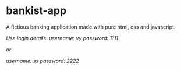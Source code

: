 # bankist-app
A fictious banking application made with pure html, css and javascript.



*Use login details:*
*username: vy*
*password: 1111*

*or*

*username: ss*
*password: 2222*
